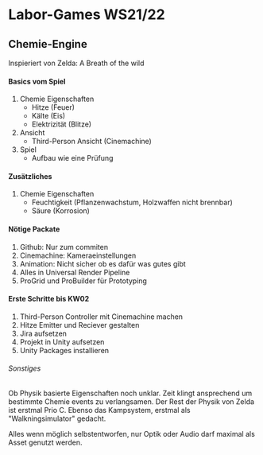 # Labor-Games WS21/22

## Chemie-Engine
Inspieriert von Zelda: A Breath of the wild

#### Basics vom Spiel

1. Chemie Eigenschaften
   - Hitze (Feuer)
   - Kälte (Eis)
   - Elektrizität (Blitze)
2. Ansicht
   - Third-Person Ansicht (Cinemachine)
3. Spiel
   - Aufbau wie eine Prüfung

#### Zusätzliches

1. Chemie Eigenschaften
   - Feuchtigkeit (Pflanzenwachstum, Holzwaffen nicht brennbar)
   - Säure (Korrosion)

#### Nötige Packate

1. Github: Nur zum commiten
2. Cinemachine: Kameraeinstellungen
3. Animation: Nicht sicher ob es dafür was gutes gibt
4. Alles in Universal Render Pipeline
5. ProGrid und ProBuilder für Prototyping

#### Erste Schritte bis KW02

1. Third-Person Controller mit Cinemachine machen
2. Hitze Emitter und Reciever gestalten
3. Jira aufsetzen
4. Projekt in Unity aufsetzen
5. Unity Packages installieren

###### Sonstiges
Ob Physik basierte Eigenschaften noch unklar. Zeit klingt ansprechend um bestimmte Chemie events zu verlangsamen. 
Der Rest der Physik von Zelda ist erstmal Prio C.
Ebenso das Kampsystem, erstmal als "Walkningsimulator" gedacht.

Alles wenn möglich selbstentworfen, nur Optik oder Audio darf maximal als Asset genutzt werden.
